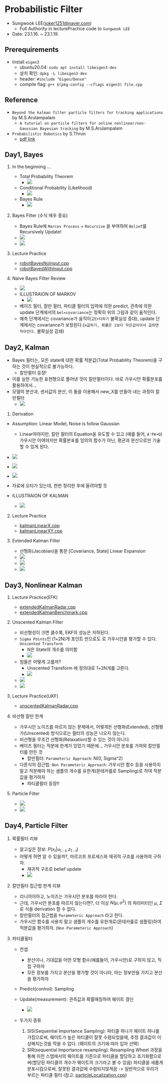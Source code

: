 # Probabilistic Filter
- Sungwook LEE(joker1251@naver.com)
    - Full Authority in lecturePractice code to `Sungwook LEE`
- Date: 23.1.16. ~ 23.1.19.

## Prerequirements
- Install `eigen3`
    - ubuntu20.04: `sudo apt install libeigen3-dev`
    - 설치 확인: `dpkg -L libeigen3-dev`
    - header: `#include "Eigen/Dense"`
    - compile flag: `g++ $(pkg-config --cflags eigen3) file.cpp`

## Reference
- `Beyond the kalman filter particle filters for tracking applications` by M.S.Arulampalam
    - `A tutorial on particle filters for online nonlinear/non-Gaussian Bayesian tracking` by M.S.Arulampalam
- `Probabilistic Robotics` by S.Thrun
    - [pdf link](https://docs.ufpr.br/~danielsantos/ProbabilisticRobotics.pdf)

## Day1, Bayes

1. In the beginning ...
    - Total Probability Theorem 
        - ![](img/2023-01-17-09-15-46.png)
    - Conditional Probability (Likelihood)
        - ![](img/2023-01-17-09-16-35.png)
    - Bayes Rule
        - ![](img/2023-01-17-09-16-09.png)

2. Bayes Filter (수식 매우 중요)
    - Bayes Rule에 `Marcov Process` + `Recursive` 을 부여하여 `Belief`를 Recursively Update!
    - ![](img/2023-01-16-15-12-21.png)
    - ![](img/2023-01-16-15-13-58.png)

3. Lecture Practice
    - [robotBayesNoInput.cpp](./2_lecturePractice/1_bayesFilter/robotBayesNoInput.cpp)
    - [robotBayesWithInput.cpp](./2_lecturePractice/1_bayesFilter/robotBayesWithInput.cpp)

4. Naive Bayes Filter Review
    - ![](img/2023-01-17-09-21-42.png)
    - ILLUSTRAION OF MARKOV
        - ![](img/2023-01-19-11-54-56.png)
    - 베이즈 필터, 칼만 필터, 파티클 필터의 입력에 의한 predict, 관측에 의한 update 단계에서의 `bel=covariance`는 정확히 위의 그림과 같이 움직인다.
    - 예측 단계에서는 covariance가 움직이고(`+더하기` 불확실성 증대), update 단계에서는 covariance가 보정된다.(`x곱하기, 확률은 1보다 작은값이어서 곱하면 작아진다.` 불확실성 감쇄)

## Day2, Kalman
- Bayes 필터는, 모든 state에 대한 확률 적분값(Total Probability Theorem)을 구하는 것이 현실적으로 불가능하다.
    - 칼만필터 등장!
- 이를 실현 가능한 표현형으로 풀어낸 것이 칼만필터이다. 바로 가우시안 확률분포를 활용하여서..,
- 모델의 분산과, 센서값의 분산, 이 둘을 이용해서 new_X를 만들어 내는 과정이 칼만필터
    - ![](img/2023-01-17-19-43-42.png)

1. Derivation
- Assumption: Linear Model, Noise is follow Gaussian
    - Linear여야지만, 칼만 필터의 Equation을 유도할 수 있고 (예를 들어, `A'PA+Q`) 가우시안 이여야지만 확률분포를 임의의 함수가 아닌, 평균과 분산으로만 기술할 수 있게 된다.
- ![](img/2023-01-17-19-43-01.png)
- ![](img/2023-01-17-11-03-16.png)
- ![](img/2023-01-17-11-05-00.png)
- 자료에 오타가 있는데, 한번 정리한 후에 올려야할 듯

- ILLUSTRAION OF KALMAN
    - ![](img/2023-01-19-11-55-58.png)

2. Lecture Practice
    - [kalmanLinearX.cpp](./2_lecturePractice/2_kalmanFilter/kalmanLinearX.cpp)
    - [kalmanLinearXY.cpp](./2_lecturePractice/2_kalmanFilter/kalmanLinearXY.cpp)

3. Extended Kalman Filter
    - 선형화(Jacobian)을 통한 [Covariance, State] Linear Expansion
    - ![](img/2023-01-18-09-21-24.png)
    - ![](img/2023-01-18-09-21-41.png)
    - ![](img/2023-01-18-09-21-49.png)


## Day3, Nonlinear Kalman

1. Lecture Practice(EFK)
    - [extendedKalmanRadar.cpp](./2_lecturePractice/3_extendedKalmanFilter/extendedKalmanRadar.cpp)
    - [extendedKalmanBenchmark.cpp](./2_lecturePractice/3_extendedKalmanFilter/extendedKalmanBenchmark.cpp)

2. Unscented Kalman Filter
    - 비선형성이 크면 클수록, EKF의 성능은 저하된다.
    - `Sigma Points`인 (1+2N)개 포인트 만으로도 로 가우시안을 평가할 수 있다. `Unscented Transform`
        - N은 State의 개수를 의미함
        - ![](img/2023-01-18-13-29-51.png)
    - 점들은 어떻게 고를까?
        - Unscented Transform 에 정의대로 1+2N개를 고른다.
        - ![](img/2023-01-18-13-50-54.png)
    - ![](img/2023-01-18-14-22-38.png)
    - ![](img/2023-01-18-14-22-47.png)

3. Lecture Practice(UKF)
    - [unscentedKalmanRadar.cpp](./2_lecturePractice/4_unscentedKalmanFilter/unscentedKalmanRadar.cpp)

3. 비선형 칼만 한계
    - 가우시안 노이즈를 따르지 않는 문제에서, 어떻게든 선형화(Extended), 선형평가(Unscented) 방식으로는 필터의 성능은 나오지 않는다.
    - 비선형을 무조건 선형화(Relaxation)할 수 있는 것이 아니다.
    - 베이즈 필터는 적분에 한계가 있었기 때문에.., 가우시안 분포를 가져와 칼만필터를 만든 것
        - 칼만필터: `Parameteric Approach`: N(0, Sigma^2)
    - 다른식의 접근법: `Non Parameteric Approach`: 가우시안 함수 등을 사용하지 말고 적분해야 하는 샘플의 개수를 유한개(몬테카를로 Sampling)로 하여 적분값을 평가하자
        - 파티클필터 등장!!

4. Particle Filter
    - ![](img/2023-01-18-16-50-57.png)
    - ![](img/2023-01-18-16-51-07.png)

## Day4, Particle Filter
1. 확률필터 리뷰
    - 알고싶은 정보: $P(x_t|u_{1:t}, z_{1:t})$
    - 어떻게 하면 알 수 있을까?, 마르코프 프로세스와 재귀적 구조를 사용하여 구하자.
        - 재귀적 구조로 belief update
        - ![](img/2023-01-19-09-30-35.png)

2. 칼만필터 접근법 한계 리뷰
    - 리니어야하고, 노이즈는 가우시안 분포를 따라야 한다.
    - 근데, 가우시안 분포를 따르지 않는다면?, 더 이상 $N(\mu,\sigma^2)$ 의 파라미터인 $\mu$, $\Sigma$로 식을 derivation 할 수 없다.
    - 칼만필터의 접근법을 `Parameteric Approach` 라고 한다.
    - 가우시안 함수를 사용치 말고 샘플의 개수를 유한개로(몬테카를로 샘플링)하여 적분값을 평가하자. (`Non Parameteric Approach`)

3. 파티클필터
    - 컨셉
        - 분산이나, 기대값을 어떤 모형 함수(예를들어, 가우시안)로 구하지 않고, 직접 구하자
        - 모든 정보를 가지고 분산을 평가할 것이 아니라, 아는 정보만을 가지고 분산을 평가하자

    - Predict(control): Sampling
    - Update(measurement): 관측값과 확률매칭하여 웨이트 갱신
        - ![](img/2023-01-19-10-13-35.png)
    
    - 두가지 종류
        1. SIS(Sequential Importance Sampling): 파티클 하나가 웨이트 하나를 가짐으로써, 웨이트가 높은 파티클이 잘못 수렴되었을때, 추정 결과값이 이상해지는것을 막을 수 없다. (웨이트의 크기에 따라 입자 선택)
        2. SIR(sequential Importance resampling): Resampling Wheel 과정을 통해 이전 스텝에서의 웨이트를 기준으로 파티클을 할당하고 초기화함으로써(할당된 파티클의 개수가 웨이트의 크기라고 볼 수 있음) 파티클을 새롭게 분포시킴으로써, 잘못된 결과값에 수렴되지않게끔 -> 일반적으로 우리가 부르는 파티클 필터 (참고: [particleLocalization.cpp](./0_filterPreview/particle_filter.cpp))

